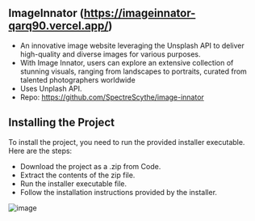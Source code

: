 ## ImageInnator (https://imageinnator-qarq90.vercel.app/)

- An innovative image website leveraging the Unsplash API to deliver high-quality and diverse images for various purposes. 
-  With Image Innator, users can explore an extensive collection of stunning visuals, ranging from landscapes to portraits, curated from talented 
   photographers worldwide
- Uses Unplash API.
- Repo: https://github.com/SpectreScythe/image-innator

## Installing the Project

To install the project, you need to run the provided installer executable. Here are the steps:

- Download the project as a .zip from Code.
- Extract the contents of the zip file.
- Run the installer executable file.
- Follow the installation instructions provided by the installer.

![image](https://github.com/qarq90/qarq90/assets/124421417/6002b906-d1e5-4c98-954e-650de270936c)
